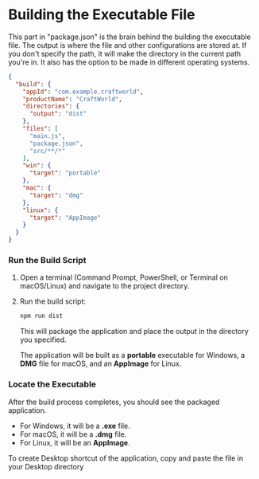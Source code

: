# Building the Executable File

This part in "package.json" is the brain behind the building the executable file. The output is where the file and other configurations are stored at. If you don't specify the path, it will make the directory in the current path you're in. It also has the option to be made in different operating systems.

```json
{
  "build": {
    "appId": "com.example.craftworld",
    "productName": "CraftWorld",
    "directories": {
      "output": "dist"
    },
    "files": [
      "main.js",
      "package.json",
      "src/**/*"
    ],
    "win": {
      "target": "portable"
    },
    "mac": {
      "target": "dmg"
    },
    "linux": {
      "target": "AppImage"
    }
  }
}
```


### Run the Build Script

1. Open a terminal (Command Prompt, PowerShell, or Terminal on macOS/Linux) and navigate to the project directory.

2. Run the build script:
   ```bash
   npm run dist
   ```

   This will package the application and place the output in the directory you specified.

   The application will be built as a **portable** executable for Windows, a **DMG** file for macOS, and an **AppImage** for Linux.

### Locate the Executable

After the build process completes, you should see the packaged application.

- For Windows, it will be a **.exe** file.
- For macOS, it will be a **.dmg** file.
- For Linux, it will be an **AppImage**.

To create Desktop shortcut of the application, copy and paste the file in your Desktop directory